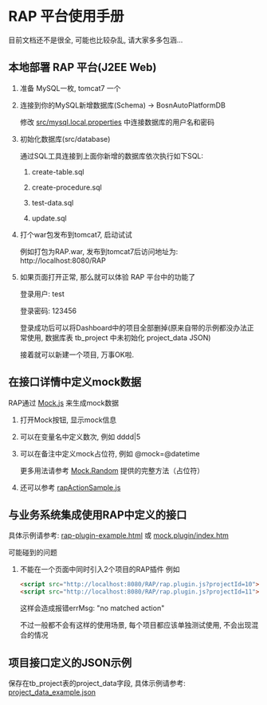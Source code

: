 # RAP 平台使用手册
目前文档还不是很全, 可能也比较杂乱, 请大家多多包涵...

## 本地部署 RAP 平台(J2EE Web)
1. 准备 MySQL一枚, tomcat7 一个
2. 连接到你的MySQL新增数据库(Schema) -> BosnAutoPlatformDB
   
   修改 [src/mysql.local.properties] 中连接数据库的用户名和密码
3. 初始化数据库(src/database)
   
   通过SQL工具连接到上面你新增的数据库依次执行如下SQL:
   
   1) create-table.sql
   
   2) create-procedure.sql
   
   3) test-data.sql
   
   4) update.sql
4. 打个war包发布到tomcat7, 启动试试

   例如打包为RAP.war, 发布到tomcat7后访问地址为: http://localhost:8080/RAP
5. 如果页面打开正常, 那么就可以体验 RAP 平台中的功能了

   登录用户: test
   
   登录密码: 123456
   
   登录成功后可以将Dashboard中的项目全部删掉(原来自带的示例都没办法正常使用, 数据库表 tb_project 中未初始化 project_data JSON)
   
   接着就可以新建一个项目, 万事OK啦.


## 在接口详情中定义mock数据
RAP通过 [Mock.js] 来生成mock数据
1. 打开Mock按钮, 显示mock信息
2. 可以在变量名中定义数次, 例如 dddd|5
3. 可以在备注中定义mock占位符, 例如 @mock=@datetime

   更多用法请参考 [Mock.Random] 提供的完整方法（占位符）
4. 还可以参考 [rapActionSample.js]



## 与业务系统集成使用RAP中定义的接口
具体示例请参考: [rap-plugin-example.html] 或 [mock.plugin/index.htm]

可能碰到的问题

1. 不能在一个页面中同时引入2个项目的RAP插件
   例如
   ```html
   <script src="http://localhost:8080/RAP/rap.plugin.js?projectId=10"></script>
   <script src="http://localhost:8080/RAP/rap.plugin.js?projectId=11"></script>
   ```
   这样会造成报错errMsg: "no matched action"

   不过一般都不会有这样的使用场景, 每个项目都应该单独测试使用, 不会出现混合的情况


## 项目接口定义的JSON示例
保存在tb_project表的project_data字段, 具体示例请参考: [project_data_example.json]



[src/mysql.local.properties]:https://github.com/ufologist/RAP/src/mysql.local.properties
[Mock.js]:http://mockjs.com/
[Mock.Random]:http://mockjs.com/#Mock.Random
[rapActionSample.js]:https://github.com/ufologist/RAP/rapActionSample.js
[rap-plugin-example.html]:https://github.com/ufologist/RAP/rap-plugin-example.html
[mock.plugin/index.htm]:https://github.com/ufologist/RAP/WebContent/demo/mock.plugin/index.htm
[project_data_example.json]:https://github.com/ufologist/RAP/project_data_example.json